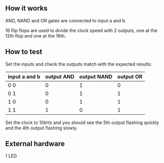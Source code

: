 <!---

This file is used to generate your project datasheet. Please fill in the information below and delete any unused
sections.

You can also include images in this folder and reference them in the markdown. Each image must be less than
512 kb in size, and the combined size of all images must be less than 1 MB.
-->

## How it works

AND, NAND and OR gates are connected to input a and b.

16 flip flops are used to divide the clock speed with 2 outputs, one at the 12th flop and one at the 16th.

## How to test


Set the inputs and check the outputs match with the expected results:

| input a and b | output AND | output NAND | output OR |
|---|---|---|---|
| 0 0    | 0    | 1    | 0    |
| 0 1    | 0    | 1    | 1    |
| 1 0    | 0    | 1    | 1    |
| 1 1    | 1    | 0    | 1    |

Set the clock to 10kHz and you should see the 5th output flashing quickly and the 4th output flashing slowly.

## External hardware

1 LED
